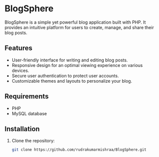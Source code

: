 # BlogSphere

BlogSphere is a simple yet powerful blog application built with PHP. It provides an intuitive platform for users to create, manage, and share their blog posts.

## Features

- User-friendly interface for writing and editing blog posts.
- Responsive design for an optimal viewing experience on various devices.
- Secure user authentication to protect user accounts.
- Customizable themes and layouts to personalize your blog.

## Requirements

- PHP
- MySQL database

## Installation

1. Clone the repository:
   ```bash
   git clone https://github.com/rudrakumarmishraa/BlogSphere.git